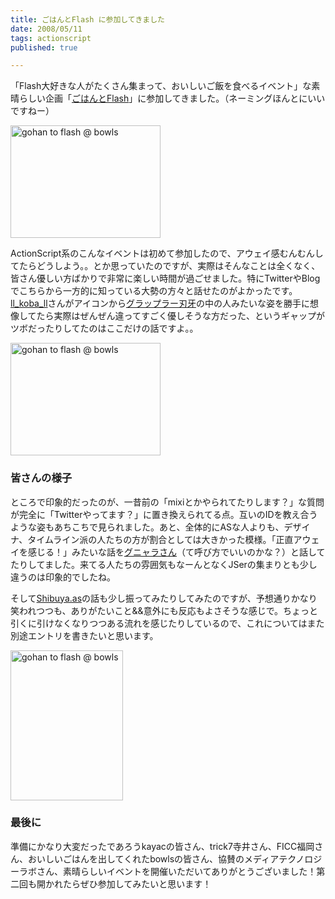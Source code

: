 ```yaml
---
title: ごはんとFlash に参加してきました
date: 2008/05/11
tags: actionscript
published: true

---
```


<p>「Flash大好きな人がたくさん集まって、おいしいご飯を食べるイベント」な素晴らしい企画「<a href="http://level0.cuppy.co.jp/2008/04/flashevent20080510.php">ごはんとFlash</a>」に参加してきました。（ネーミングほんとにいいですねー）</p>

<p><a href="http://www.flickr.com/photos/katsuma/2480265311/" title="gohan to flash @ bowls by katsuma, on Flickr"><img src="http://farm3.static.flickr.com/2065/2480265311_2e24eb39be_m.jpg" width="240" height="180" alt="gohan to flash @ bowls" /></a></p>

<p>ActionScript系のこんなイベントは初めて参加したので、アウェイ感むんむんしてたらどうしよう。。とか思っていたのですが、実際はそんなことは全くなく、皆さん優しい方ばかりで非常に楽しい時間が過ごせました。特にTwitterやBlogでこちらから一方的に知っている大勢の方々と話せたのがよかったです。<a href="http://un-q.net/">ll_koba_ll</a>さんがアイコンから<a href="http://images.google.co.jp/images?q=%E3%83%90%E3%82%AD&lr=lang_ja&ie=UTF-8&oe=utf-8&rls=org.mozilla:ja-JP-mac:official&client=firefox-a&um=1&sa=N&tab=wi">グラップラー刃牙</a>の中の人みたいな姿を勝手に想像してたら実際はぜんぜん違ってすごく優しそうな方だった、というギャップがツボだったりしてたのはここだけの話ですよ。。</p>

<p><a href="http://www.flickr.com/photos/katsuma/2480264327/" title="gohan to flash @ bowls by katsuma, on Flickr"><img src="http://farm4.static.flickr.com/3116/2480264327_da128d1fdb_m.jpg" width="240" height="180" alt="gohan to flash @ bowls" /></a></p>

<h3>皆さんの様子</h3>
<p>ところで印象的だったのが、一昔前の「mixiとかやられてたりします？」な質問が完全に「Twitterやってます？」に置き換えられてる点。互いのIDを教え合うような姿もあちこちで見られました。あと、全体的にASな人よりも、デザイナ、タイムライン派の人たちの方が割合としては大きかった模様。「正直アウェイを感じる！」みたいな話を<a href="http://d.hatena.ne.jp/tasukuchan/">グニャラさん</a>（て呼び方でいいのかな？）と話してたりしてました。来てる人たちの雰囲気もなーんとなくJSerの集まりとも少し違うのは印象的でしたね。</p>

<p>そして<a href="http://shibuyaas.org/">Shibuya.as</a>の話も少し振ってみたりしてみたのですが、予想通りかなり笑われつつも、ありがたいこと&&意外にも反応もよさそうな感じで。ちょっと引くに引けなくなりつつある流れを感じたりしているので、これについてはまた別途エントリを書きたいと思います。</p>

<p><a href="http://www.flickr.com/photos/katsuma/2481078052/" title="gohan to flash @ bowls by katsuma, on Flickr"><img src="http://farm3.static.flickr.com/2161/2481078052_97a1abe6b2_m.jpg" width="180" height="240" alt="gohan to flash @ bowls" /></a></p>


<h3>最後に</h3> 
<p>準備にかなり大変だったであろうkayacの皆さん、trick7寺井さん、FICC福岡さん、おいしいごはんを出してくれたbowlsの皆さん、協賛のメディアテクノロジーラボさん、素晴らしいイベントを開催いただいてありがとうございました！第二回も開かれたらぜひ参加してみたいと思います！</p>


